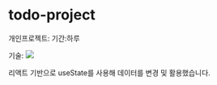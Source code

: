 # todo-project

개인프로젝트:
기간:하루

기술:
<img src="https://img.shields.io/badge/react-61DAFB?style=for-the-badge&logo=react&logoColor=white">

리액트 기반으로 useState를 사용해 데이터를 변경 및 활용했습니다.

